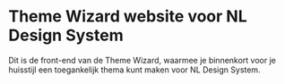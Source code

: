 # Theme Wizard website voor NL Design System

Dit is de front-end van de Theme Wizard, waarmee je binnenkort voor je huisstijl een toegankelijk thema kunt maken voor NL Design System.
